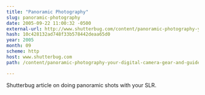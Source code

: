 ```yaml
---
title: "Panoramic Photography"
slug: panoramic-photography
date: 2005-09-22 11:00:32 -0500
external-url: http://www.shutterbug.com/content/panoramic-photography-your-digital-camera-gear-and-guide-maximum-panoramic-power
hash: 10c428132ad748f33b578442deaa65d0
year: 2005
month: 09
scheme: http
host: www.shutterbug.com
path: /content/panoramic-photography-your-digital-camera-gear-and-guide-maximum-panoramic-power

---
```


Shutterbug article on doing panoramic shots with your SLR.
